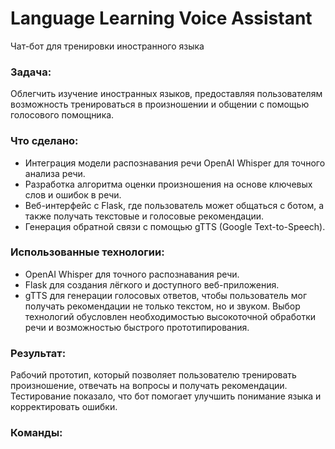# Language Learning Voice Assistant
Чат-бот для тренировки иностранного языка

### Задача:
Облегчить изучение иностранных языков, предоставляя пользователям возможность тренироваться в произношении и общении с помощью голосового помощника.

### Что сделано:
* Интеграция модели распознавания речи OpenAI Whisper для точного анализа речи.
* Разработка алгоритма оценки произношения на основе ключевых слов и ошибок в речи.
* Веб-интерфейс с Flask, где пользователь может общаться с ботом, а также получать текстовые и голосовые рекомендации.
* Генерация обратной связи с помощью gTTS (Google Text-to-Speech).
  
### Использованные технологии:
* OpenAI Whisper для точного распознавания речи.
* Flask для создания лёгкого и доступного веб-приложения.
* gTTS для генерации голосовых ответов, чтобы пользователь мог получать рекомендации не только текстом, но и звуком.
 Выбор технологий обусловлен необходимостью высокоточной обработки речи и возможностью быстрого прототипирования.

### Результат:
Рабочий прототип, который позволяет пользователю тренировать произношение, отвечать на вопросы и получать рекомендации. Тестирование показало, что бот помогает улучшить понимание языка и корректировать ошибки.

### Команды:

